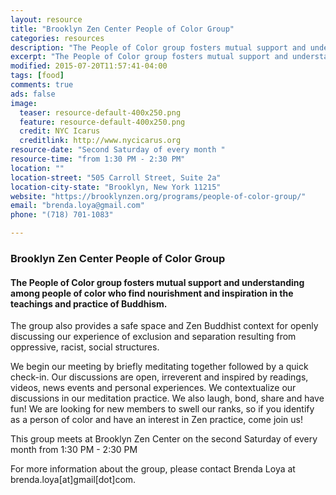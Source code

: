 ```yaml
---
layout: resource
title: "Brooklyn Zen Center People of Color Group"
categories: resources
description: "The People of Color group fosters mutual support and understanding among people of color who find nourishment and inspiration in the teachings and practice of Buddhism."
excerpt: "The People of Color group fosters mutual support and understanding among people of color who find nourishment and inspiration in the teachings and practice of Buddhism. The group also provides a safe space and Zen Buddhist context for openly discussing our experience of exclusion and separation resulting from oppressive, racist, social structures."
modified: 2015-07-20T11:57:41-04:00
tags: [food]
comments: true
ads: false
image:
  teaser: resource-default-400x250.png
  feature: resource-default-400x250.png
  credit: NYC Icarus
  creditlink: http://www.nycicarus.org
resource-date: "Second Saturday of every month "
resource-time: "from 1:30 PM - 2:30 PM"
location: ""
location-street: "505 Carroll Street, Suite 2a"
location-city-state: "Brooklyn, New York 11215"
website: "https://brooklynzen.org/programs/people-of-color-group/"
email: "brenda.loya@gmail.com"
phone: "(718) 701-1083"

---
```


### Brooklyn Zen Center People of Color Group

#### The People of Color group fosters mutual support and understanding among people of color who find nourishment and inspiration in the teachings and practice of Buddhism. 

The group also provides a safe space and Zen Buddhist context for openly discussing our experience of exclusion and separation resulting from oppressive, racist, social structures.

We begin our meeting by briefly meditating together followed by a quick check-in. Our discussions are open, irreverent and inspired by readings, videos, news events and personal experiences.  We contextualize our discussions in our meditation practice. We also laugh, bond, share and have fun! We are looking for new members to swell our ranks, so if you identify as a person of color and have an interest in Zen practice, come join us!

This group meets at Brooklyn Zen Center on the second Saturday of every month from 1:30 PM - 2:30 PM

For more information about the group, please contact Brenda Loya at brenda.loya[at]gmail[dot]com.